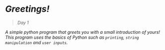 # _Greetings!_
>_Day 1_

_A simple python program that greets you with a small introduction of yours! This program uses the basics of Python such as `printing`, `string manipulation` and `user inputs`._
